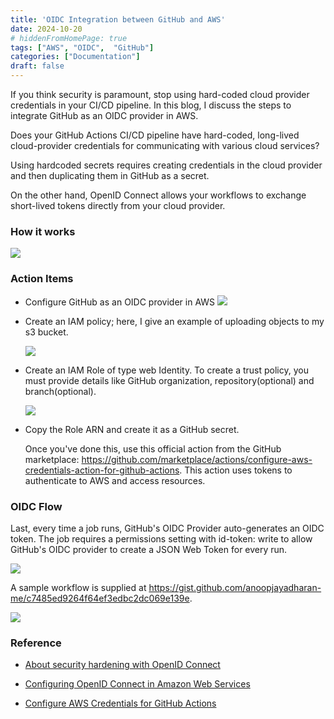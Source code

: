 ```yaml
---
title: 'OIDC Integration between GitHub and AWS'
date: 2024-10-20
# hiddenFromHomePage: true
tags: ["AWS", "OIDC",  "GitHub"]
categories: ["Documentation"]
draft: false
---
```


If you think security is paramount, stop using hard-coded cloud provider credentials in your CI/CD pipeline. In this blog, I discuss the steps to integrate GitHub as an OIDC provider in AWS.



Does your GitHub Actions CI/CD pipeline have hard-coded, long-lived cloud-provider credentials for communicating with various cloud services?

Using hardcoded secrets requires creating credentials in the cloud provider and then duplicating them in GitHub as a secret.

On the other hand, OpenID Connect allows your workflows to exchange short-lived tokens directly from your cloud provider.

### How it works
![](/images/Github%20OIDC%20with%20AWS.png)

### Action Items
- Configure GitHub as an OIDC provider in AWS
![](/images/IDP_AWS.png)

- Create an IAM policy; here, I give an example of  uploading objects to my s3 bucket.


    ![](/images/IAM%20Policy.PNG)

- Create an IAM Role of type web Identity. To create a trust policy, you must provide details like GitHub organization, repository(optional) and branch(optional).

    ![](/images/IAM_Role.png)

- Copy the Role ARN and create it as a GitHub secret.

    Once you've done this, use this official action from the GitHub marketplace: https://github.com/marketplace/actions/configure-aws-credentials-action-for-github-actions. This action uses tokens to authenticate to AWS and access resources.

### OIDC Flow

Last, every time a job runs, GitHub's OIDC Provider auto-generates an OIDC token. The job requires a  permissions setting with id-token: write to allow GitHub's OIDC provider to create a JSON Web Token for every run.

![](/images/OIDC%20flow.PNG)

A sample workflow is supplied at https://gist.github.com/anoopjayadharan-me/c7485ed9264f64ef3edbc2dc069e139e.

![](/images/OIDC%20workflow.PNG)

### Reference

- [About security hardening with OpenID Connect](https://docs.github.com/en/actions/security-for-github-actions/security-hardening-your-deployments/about-security-hardening-with-openid-connect)

- [Configuring OpenID Connect in Amazon Web Services](https://docs.github.com/en/actions/security-for-github-actions/security-hardening-your-deployments/configuring-openid-connect-in-amazon-web-services)

- [Configure AWS Credentials for GitHub Actions](https://github.com/aws-actions/configure-aws-credentials#configure-aws-credentials-for-github-actions)